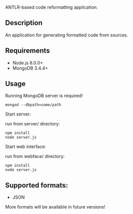 ANTLR-based code reformatting application.

## Description

An application for generating formatted code from sources.

## Requirements
  - Node.js 8.0.0+
  - MongoDB 3.4.4+

## Usage

Running MongoDB server is required!
 ```
 mongod --dbpath=some/path
 ```
 
Start server:

run from server/ directory:
 ```
 npm install
 node server.js
 ```

Start web interface:

run from webface/ directory:
 ```
 npm install
 node server.js
 ```

## Supported formats:

  - JSON

  More formats will be available in future versions!
